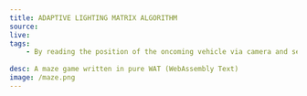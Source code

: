 ```yaml
---
title: ADAPTIVE LIGHTING MATRIX ALGORITHM
source: 
live: 
tags:
    - By reading the position of the oncoming vehicle via camera and sensors, its position can be predicted and specific LEDs from the LED matrix will be turned off. The idea behind this project is for it to be as cost efficient as possible. Adaptive Lighting Systems is one of the subsets of ADAS systems for passenger safety.
    
desc: A maze game written in pure WAT (WebAssembly Text)
image: /maze.png
---
```



